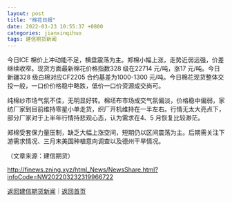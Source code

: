 ```yaml
---
layout: post
title: "棉花日报"
date: 2022-03-23 10:55:37 +0800
categories: jianxinqihuo
tags: 建信期货新闻
---
```

<p>今日ICE 棉价上冲动能不足，横盘震荡为主。郑棉小幅上涨，走势近弱远强，价差继续收窄。现货方面最新棉花价格指数328 级在22714 元/吨，涨17 元/吨。今日新疆328 级白棉对应CF2205 合约基差为1000-1300 元/吨。今日棉花现货整体交投一般，一口价价格稳中略跌，低价一口价资源成交尚可。</p>
 <p>纯棉纱市场气氛不佳，无明显好转。棉坯布市场成交气氛偏淡，价格稳中偏弱，家纺厂家到目前维持零星小单走货，织厂开机维持在一半左右。行情无太大亮点下，部分厂家对于上半年行情持悲观心态，认为需求在4、5 月恢复比较渺茫。</p>
 <p>郑棉受套保力量压制，缺乏大幅上涨空间，短期仍以区间震荡为主。后期需关注下游需求情况、三月末美国种植意向调查以及德州干旱情况。</p><p class="em_media">（文章来源：建信期货）</p>

<http://finews.zning.xyz/html_News/NewsShare.html?infoCode=NW202203232319966722>

[返回建信期货新闻](//finews.withounder.com/category/jianxinqihuo.html)｜[返回首页](//finews.withounder.com/)